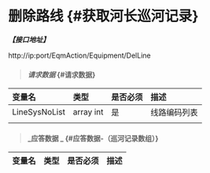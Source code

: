 # 删除路线 {#获取河长巡河记录}

_**【接口地址】**_

http://ip:port/EqmAction/Equipment/DelLine

> #### _请求数据_ {#请求数据}

| 变量名 | 类型 | 是否必须 | 描述 |
| :--- | :--- | :--- | :--- |
| LineSysNoList | array int | 是 | 线路编码列表 |
|  |  |  |  |

> #### _应答数据 _ {#应答数据-（巡河记录数组）}

| 变量名 | 类型 | 是否必须 | 描述 |
| :--- | :--- | :--- | :--- |




